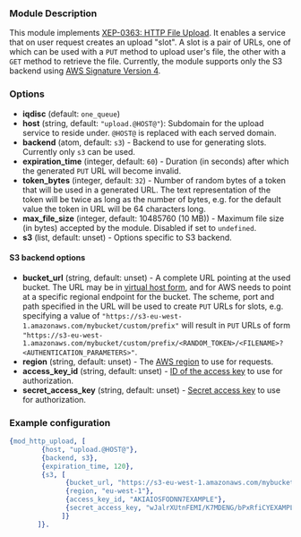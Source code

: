 ### Module Description

This module implements [XEP-0363: HTTP File Upload](https://xmpp.org/extensions/xep-0363.html). 
It enables a service that on user request creates an upload "slot". 
A slot is a pair of URLs, one of which can be used with a `PUT` method to upload user's file, the other with a `GET` method to retrieve the file.
Currently, the module supports only the S3 backend using [AWS Signature Version 4](https://docs.aws.amazon.com/AmazonS3/latest/API/sig-v4-authenticating-requests.html).

### Options

* **iqdisc** (default: `one_queue`)
* **host** (string, default: `"upload.@HOST@"`): Subdomain for the upload service to reside under. `@HOST@` is replaced with each served domain.
* **backend** (atom, default: `s3`) - Backend to use for generating slots. Currently only `s3` can be used.
* **expiration_time** (integer, default: `60`) - Duration (in seconds) after which the generated `PUT` URL will become invalid.
* **token_bytes** (integer, default: `32`) - Number of random bytes of a token that will be used in a generated URL. 
 The text representation of the token will be twice as long as the number of bytes, e.g. for the default value the token in URL will be 64 characters long.
* **max_file_size** (integer, default: 10485760 (10 MB)) - Maximum file size (in bytes) accepted by the module. Disabled if set to `undefined`.
* **s3** (list, default: unset) - Options specific to S3 backend.

#### S3 backend options

* **bucket_url** (string, default: unset) - A complete URL pointing at the used bucket. The URL may be in [virtual host form][aws-virtual-host], and for AWS needs to point at a specific regional endpoint for the bucket. The scheme, port and path specified in the URL will be used to create `PUT` URLs for slots, e.g. specifying a value of `"https://s3-eu-west-1.amazonaws.com/mybucket/custom/prefix"` will result in `PUT` URLs of form `"https://s3-eu-west-1.amazonaws.com/mybucket/custom/prefix/<RANDOM_TOKEN>/<FILENAME>?<AUTHENTICATION_PARAMETERS>"`.
* **region** (string, default: unset) - The [AWS region][aws-region] to use for requests.
* **access_key_id** (string, default: unset) - [ID of the access key][aws-keys] to use for authorization.
* **secret_access_key** (string, default: unset) - [Secret access key][aws-keys] to use for authorization.

[aws-virtual-host]: https://docs.aws.amazon.com/AmazonS3/latest/dev/VirtualHosting.html
[aws-region]: https://docs.aws.amazon.com/general/latest/gr/rande.html?shortFooter=true#s3_region
[aws-keys]: https://docs.aws.amazon.com/general/latest/gr/aws-sec-cred-types.html?shortFooter=true#access-keys-and-secret-access-keys

### Example configuration

```Erlang
{mod_http_upload, [
        {host, "upload.@HOST@"},
        {backend, s3},
        {expiration_time, 120},
        {s3, [
              {bucket_url, "https://s3-eu-west-1.amazonaws.com/mybucket"},
              {region, "eu-west-1"},
              {access_key_id, "AKIAIOSFODNN7EXAMPLE"},
              {secret_access_key, "wJalrXUtnFEMI/K7MDENG/bPxRfiCYEXAMPLEKEY"}
             ]}
       ]}.
```
